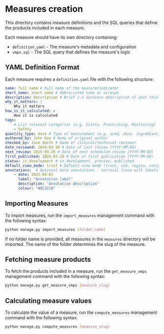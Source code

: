 # Measures creation

This directory contains measure definitions and the SQL queries that define the products included in each measure.

Each measure should have its own directory containing:
- `definition.yaml` - The measure's metadata and configuration
- `vmps.sql` - The SQL query that defines the measure's logic

## YAML Definition Format

Each measure requires a `definition.yaml` file with the following structure:

```yaml
name: full name # Full name of the measure/indicator
short_name: short name # Abbreviated name or acronym
description: Description # Brief 1-2 sentence description of what this measure identifies
why_it_matters: |
    Why it matters
how_is_it_calculated: >
    How it is calculated
tags:
    # List relevant categories (e.g. Safety, Prescribing, Monitoring)
    - Safety
quantity_type: dose # Type of measurement (e.g. scmd, dose, ingredient, ddd, indicative_cost)
authored_by: John Doe # Name of original author
checked_by: Jane Smith # Name of clinical/technical reviewer
date_reviewed: 2024-03-20 # Date of last review (YYYY-MM-DD)
next_review: 2025-03-20 # Date of next scheduled review (YYYY-MM-DD)
first_published: 2024-03-20 # Date of first publication (YYYY-MM-DD)
status: in_development # in_development, preview, published
default_view_mode: trust # Default view mode (trust, icb, region, national)
annotations:  # Optional data annotations - vertical lines with labels on charts
    - date: 2025-08-01
      label: "Annotation label"
      description: "Annotation description"
      colour: "#DC3220"
```

## Importing Measures

To import measures, run the `import_measures` management command with the following syntax:

```bash
python manage.py import_measures [folder_name]
```

If no folder name is provided, all measures in the `measures` directory will be imported. The name of the folder determines the slug of the measure.

## Fetching measure products

To fetch the products included in a measure, run the `get_measure_vmps` management command with the following syntax:

```bash
python manage.py get_measure_vmps [measure_slug]
```

## Calculating measure values

To calculate the value of a measure, run the `compute_measures` management command with the following syntax:

```bash
python manage.py compute_measures [measure_slug]
```



